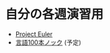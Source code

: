 # 自分の各週演習用

* [Project Euler](https://projecteuler.net/)
* [言語100本ノック](http://www.cl.ecei.tohoku.ac.jp/nlp100/) (予定)
